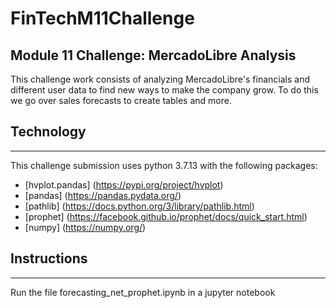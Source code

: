 # FinTechM11Challenge
Module 11 Challenge: MercadoLibre Analysis
---
This challenge work consists of analyzing MercadoLibre's financials and different user data to find new ways to make the company grow.
To do this we go over sales forecasts to create tables and more.

## Technology
---
This challenge submission uses python 3.7.13 with the following packages:
* [hvplot.pandas] (https://pypi.org/project/hvplot)
* [pandas] (https://pandas.pydata.org/)
* [pathlib] (https://docs.python.org/3/library/pathlib.html)
* [prophet] (https://facebook.github.io/prophet/docs/quick_start.html)
* [numpy] (https://numpy.org/)

## Instructions
---
Run the file forecasting_net_prophet.ipynb in a jupyter notebook